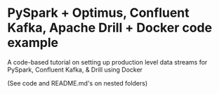# PySpark + Optimus, Confluent Kafka, Apache Drill + Docker code example
A code-based tutorial on setting up production level data streams for PySpark, Confluent Kafka, & Drill using Docker

(See code and README.md's on nested folders)

